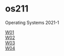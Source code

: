 # os211
Operating Systems 2021-1 

[W01](https://github.com/aladster/os211/blob/master/w01.md)<br>
[W02](https://github.com/aladster/os211/blob/master/w02.md)<br>
[W03](https://github.com/aladster/os211/blob/master/w03.md)<br>
[W04](https://github.com/aladster/os211/blob/master/w04.md)<br>
